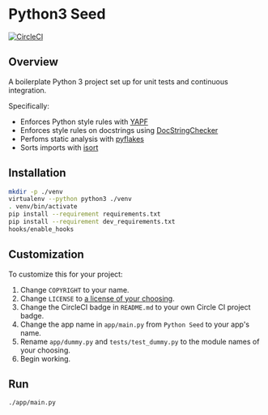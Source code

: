 # Python3 Seed

[![CircleCI](https://circleci.com/gh/mtlynch/python3_seed.svg?style=svg)](https://circleci.com/gh/mtlynch/python3_seed)

## Overview

A boilerplate Python 3 project set up for unit tests and continuous integration.

Specifically:

* Enforces Python style rules with [YAPF](https://github.com/google/yapf)
* Enforces style rules on docstrings using [DocStringChecker](https://chromium.googlesource.com/chromiumos/chromite/+/master/cli/cros/lint.py)
* Perfoms static analysis with [pyflakes](https://github.com/megies/pyflakes)
* Sorts imports with [isort](https://github.com/timothycrosley/isort)

## Installation

```bash
mkdir -p ./venv
virtualenv --python python3 ./venv
. venv/bin/activate
pip install --requirement requirements.txt
pip install --requirement dev_requirements.txt
hooks/enable_hooks
```

## Customization

To customize this for your project:

1. Change `COPYRIGHT` to your name.
1. Change `LICENSE` to [a license of your choosing](https://choosealicense.com/).
1. Change the CircleCI badge in `README.md` to your own Circle CI project badge.
1. Change the app name in `app/main.py` from `Python Seed` to your app's name.
1. Rename `app/dummy.py` and `tests/test_dummy.py` to the module names of your choosing.
1. Begin working.

## Run

```bash
./app/main.py
```
